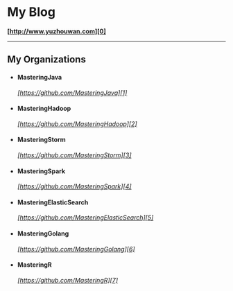 # My Blog
__[http://www.yuzhouwan.com][0]__

---------------

## My Organizations
+ #### MasteringJava
    *[https://github.com/MasteringJava][1]*

+ #### MasteringHadoop
    *[https://github.com/MasteringHadoop][2]*

+ #### MasteringStorm
    *[https://github.com/MasteringStorm][3]*

+ #### MasteringSpark
    *[https://github.com/MasteringSpark][4]*

+ #### MasteringElasticSearch
    *[https://github.com/MasteringElasticSearch][5]*

+ #### MasteringGolang
    *[https://github.com/MasteringGolang][6]*

+ #### MasteringR
    *[https://github.com/MasteringR][7]*




[0]:http://www.yuzhouwan.com
[1]:https://github.com/MasteringJava
[2]:https://github.com/MasteringHadoop
[3]:https://github.com/MasteringStorm
[4]:https://github.com/MasteringSpark
[5]:https://github.com/MasteringElasticSearch
[6]:https://github.com/MasteringGolang
[7]:https://github.com/MasteringR
